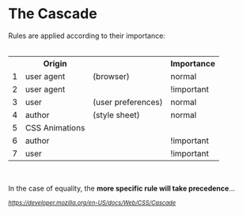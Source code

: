 # The Cascade

Rules are applied according to their importance:<br><br>

<table>
	<tr><th></th><th>Origin</th><th></th><th>Importance</th></tr>
	<tr><td>1</td><td>user agent</td><td>(browser)</td><td>normal</td></tr>
	<tr><td>2</td><td>user agent</td><td></td><td>!important</td></tr>
	<tr><td>3</td><td>user</td><td>(user preferences)</td><td>normal</td></tr>
	<tr><td>4</td><td>author</td><td>(style sheet)</td><td>normal</td></tr>
	<tr><td>5</td><td>CSS Animations</td><td></td><td></td></tr>
	<tr><td>6</td><td>author</td><td></td><td>!important</td></tr>
	<tr><td>7</td><td>user</td><td></td><td>!important</td></tr>
</table>
<br>

In the case of equality, the **more specific rule will take precedence**...


<cite><small>https://developer.mozilla.org/en-US/docs/Web/CSS/Cascade</small></cite>